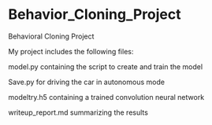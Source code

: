 # Behavior_Cloning_Project


Behavioral Cloning Project

My project includes the following files:

model.py containing the script to create and train the model

Save.py for driving the car in autonomous mode

modeltry.h5 containing a trained convolution neural network

writeup_report.md summarizing the results
